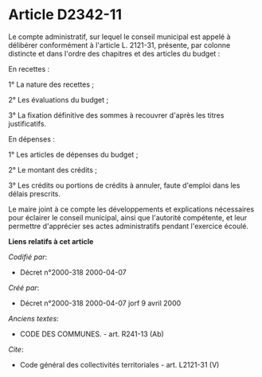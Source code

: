 # Article D2342-11

Le compte administratif, sur lequel le conseil municipal est appelé à délibérer conformément à l'article L. 2121-31,
présente, par colonne distincte et dans l'ordre des chapitres et des articles du budget : 

En recettes : 

1° La nature des recettes ; 

2° Les évaluations du budget ; 

3° La fixation définitive des sommes à recouvrer d'après les titres justificatifs. 

En dépenses : 

1° Les articles de dépenses du budget ; 

2° Le montant des crédits ; 

3° Les crédits ou portions de crédits à annuler, faute d'emploi dans les délais prescrits. 

Le maire joint à ce compte les développements et explications nécessaires pour éclairer le conseil municipal, ainsi que
l'autorité compétente, et leur permettre d'apprécier ses actes administratifs pendant l'exercice écoulé.

**Liens relatifs à cet article**

_Codifié par_:

  - Décret n°2000-318 2000-04-07

_Créé par_:

  - Décret n°2000-318 2000-04-07 jorf 9 avril 2000

_Anciens textes_:

  - CODE DES COMMUNES. - art. R241-13 (Ab)

_Cite_:

  - Code général des collectivités territoriales - art. L2121-31 (V)
